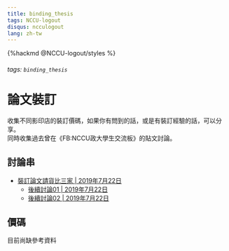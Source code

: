 ```yaml
---
title: binding_thesis
tags: NCCU-logout
disqus: ncculogout
lang: zh-tw
---
```


{%hackmd @NCCU-logout/styles %}

###### tags: `binding_thesis`

# 論文裝訂

收集不同影印店的裝訂價碼，如果你有問到的話，或是有裝訂經驗的話，可以分享。  
同時收集過去曾在《FB:NCCU政大學生交流板》的貼文討論。

## 討論串

* [裝訂論文請貨比三家 | 2019年7月22日](https://www.facebook.com/groups/NCCUSTUDENT/permalink/2417415798304512/)
    * [後續討論01 | 2019年7月22日](https://www.facebook.com/groups/NCCUSTUDENT/permalink/2419174031462022/)
    * [後續討論02 | 2019年7月22日](https://www.facebook.com/groups/NCCUSTUDENT/permalink/2418980571481368/)

## 價碼

目前尚缺參考資料
